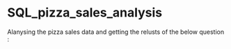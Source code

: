# SQL_pizza_sales_analysis
Alanysing the pizza sales data and getting the relusts of the below question :
